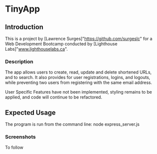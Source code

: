 <h1>TinyApp</h1>

<h2>Introduction</h2>

This is a project by [Lawrence Surges]"https://github.com/surgeslc" for a Web Development Bootcamp conducted by [Lighthouse Labs]"www.lighthouselabs.ca".

<h3>Description</h3>

The app allows users to create, read, update and delete shortened URLs, and to search. It also provides for user registrations, logins, and logouts, while preventing two users from registering with the same email address.

User Specific Features have not been implemented, styling remains to be applied, and code will continue to be refactored.

<h2>Expected Usage</h2>

The program is run from the command line:
node express_server.js

<h3>Screenshots</h3>

To follow